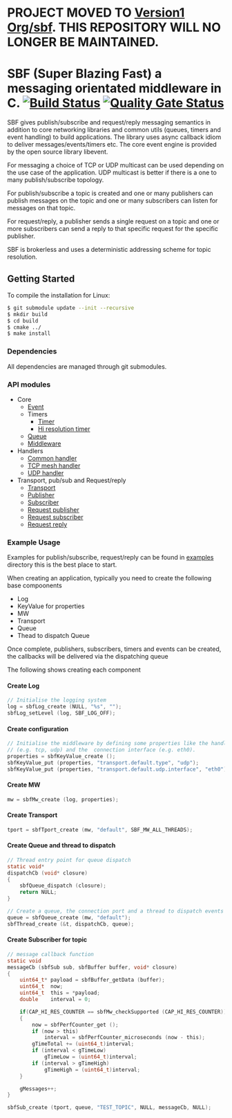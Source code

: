# PROJECT MOVED TO [Version1 Org/sbf](https://github.com/Version1/sbf). THIS REPOSITORY WILL NO LONGER BE MAINTAINED.

# SBF (Super Blazing Fast) a messaging orientated middleware in C. [![Build Status](https://travis-ci.com/blu-corner/sbf.svg?branch=master)](https://travis-ci.com/blu-corner/sbf) [![Quality Gate Status](https://sonarcloud.io/api/project_badges/measure?project=blu-corner_sbf&metric=alert_status)](https://sonarcloud.io/dashboard?id=blu-corner_sbf)

SBF gives publish/subscribe and request/reply messaging semantics in addition to core networking libraries and common utils (queues, timers and event handling) to build applications. The library uses async callback idiom to deliver messages/events/timers etc. The core event engine is provided by the open source library libevent.

For messaging a choice of TCP or UDP multicast can be used depending on the use case of the application. UDP multicast is better if there is a one to many publish/subscribe topology.

For publish/subscribe a topic is created and one or many publishers can publish messages on the topic and one or many subscribers can listen for messages on that topic.

For request/reply, a publisher sends a single request on a topic and one or more subscribers can send a reply to that specific request for the specific publisher.

SBF is brokerless and uses a deterministic addressing scheme for topic resolution.

## Getting Started

To compile the installation for Linux:

```bash
$ git submodule update --init --recursive
$ mkdir build
$ cd build
$ cmake ../
$ make install

```

### Dependencies

All dependencies are managed through git submodules.

### API modules

* Core
  * [Event](./src/core/sbfEvent.h)
  * Timers
    * [Timer](./src/core/sbfTimer.h)
    * [Hi resolution timer](./src/core/sbfHiResTimer.h)
  * [Queue](./src/core/sbfQueue.h)
  * [Middleware](./src/core/sbfMw.h)
* Handlers
  * [Common handler](./src/handlers/common/sbfCommonHandler.h)
  * [TCP mesh handler](./src/handlers/tcpmesh/sbfTcpMeshHandler.h)
  * [UDP handler](./src/handlers/udp/sbfUdpHandler.h)
* Transport, pub/sub and Request/reply
  * [Transport](./src/transport/sbfTport.h)
  * [Publisher](./src/transport/sbfPub.h)
  * [Subscriber](./src/transport/sbfSub.h)
  * [Request publisher](./src/requestreply/sbfRequestPub.h)
  * [Request subscriber](./src/requestreply/sbfRequestSub.h)
  * [Request reply](./src/requestreply/sbfRequestReply.h)

### Example Usage

Examples for publish/subscribe, request/reply can be found in [examples](./examples) directory this is the best place to start.

When creating an application, typically you need to create the following base compoonents

* Log
* KeyValue for properties
* MW
* Transport
* Queue 
* Thead to dispatch Queue

Once complete, publishers, subscribers, timers and events can be created, the callbacks will be delivered via the dispatching queue

The following shows creating each component

#### Create Log

```c
// Initialise the logging system
log = sbfLog_create (NULL, "%s", "");
sbfLog_setLevel (log, SBF_LOG_OFF);
```

#### Create configuration 

```c
// Initialise the middleware by defining some properties like the handler
// (e.g. tcp, udp) and the  connection interface (e.g. eth0).
properties = sbfKeyValue_create ();
sbfKeyValue_put (properties, "transport.default.type", "udp");
sbfKeyValue_put (properties, "transport.default.udp.interface", "eth0");
```

#### Create MW

```c
mw = sbfMw_create (log, properties);
```

#### Create Transport

```c
tport = sbfTport_create (mw, "default", SBF_MW_ALL_THREADS);
```

#### Create Queue and thread to dispatch

```c
// Thread entry point for queue dispatch
static void*
dispatchCb (void* closure)
{
    sbfQueue_dispatch (closure);
    return NULL;
}

// Create a queue, the connection port and a thread to dispatch events
queue = sbfQueue_create (mw, "default");
sbfThread_create (&t, dispatchCb, queue);
```

#### Create Subscriber for topic

```c
// message callback function
static void
messageCb (sbfSub sub, sbfBuffer buffer, void* closure)
{
    uint64_t* payload = sbfBuffer_getData (buffer);
    uint64_t  now;
    uint64_t  this = *payload;
    double    interval = 0;

    if(CAP_HI_RES_COUNTER == sbfMw_checkSupported (CAP_HI_RES_COUNTER))
    {
        now = sbfPerfCounter_get ();
        if (now > this)
            interval = sbfPerfCounter_microseconds (now - this);
        gTimeTotal += (uint64_t)interval;
        if (interval < gTimeLow)
            gTimeLow = (uint64_t)interval;
        if (interval > gTimeHigh)
            gTimeHigh = (uint64_t)interval;
    }

    gMessages++;
}

sbfSub_create (tport, queue, "TEST_TOPIC", NULL, messageCb, NULL);
```

